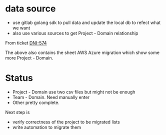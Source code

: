 # data source

- use gitlab golang sdk to pull data and update the local db to refect what we want
- also use various sources to get Project - Domain relationship

From ticket [DNI-574](https://docs.google.com/spreadsheets/d/1Zw2Aj3Si_YbPCuBXPZo_EzJNkz3oeswsx5LgSGrU6EA/edit#gid=1588822298)

The above also contains the sheet AWS Azure migration which show some more Project - Domain.

# Status

- Project - Domain use two csv files but might not be enough
- Team - Domain. Need manually enter
- Other pretty complete.

Next step is
- verify correctness of the project to be migrated lists
- write automation to migrate them
